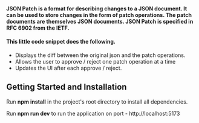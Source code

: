  
#### **JSON Patch** is a format for describing changes to a JSON document. It can be used to store changes in the form of patch operations. The patch documents are themselves JSON documents. JSON Patch is specified in RFC 6902 from the IETF.

#### This little code snippet does the following.
-   Displays the diff between the original json and the patch operations.
-   Allows the user to approve / reject one patch operation at a time
-   Updates the UI after each approve / reject.

## Getting Started and Installation 

Run **npm install** in the project's root directory to install all dependencies.

Run **npm run dev** to run the application on port - http://localhost:5173

